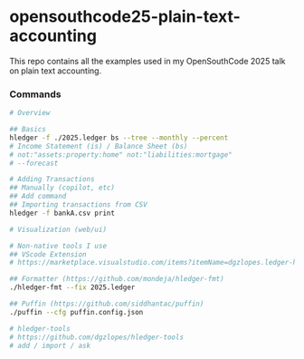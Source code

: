 # opensouthcode25-plain-text-accounting

This repo contains all the examples used in my OpenSouthCode 2025 talk on plain text accounting.

### Commands

```bash
# Overview

## Basics
hledger -f ./2025.ledger bs --tree --monthly --percent
# Income Statement (is) / Balance Sheet (bs)
# not:"assets:property:home" not:"liabilities:mortgage"
# --forecast

# Adding Transactions
## Manually (copilot, etc)
## Add command
## Importing transactions from CSV
hledger -f bankA.csv print 

# Visualization (web/ui)

# Non-native tools I use
## VScode Extension
# https://marketplace.visualstudio.com/items?itemName=dgzlopes.ledger-highlight

## Formatter (https://github.com/mondeja/hledger-fmt)
./hledger-fmt --fix 2025.ledger

## Puffin (https://github.com/siddhantac/puffin)
./puffin --cfg puffin.config.json

# hledger-tools
# https://github.com/dgzlopes/hledger-tools
# add / import / ask
```